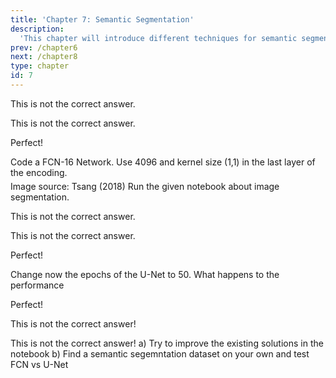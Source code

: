 ```yaml
---
title: 'Chapter 7: Semantic Segmentation'
description:
  'This chapter will introduce different techniques for semantic segmentation'
prev: /chapter6
next: /chapter8
type: chapter
id: 7
---
```


<exercise id="48" title="Image segmentation" type="slides">

<slides source="chapter7_01_semantic_segmentation">
</slides>

</exercise>

<exercise id="49" title="Image segmentation Theorie Questions">
<choice id=1>

<opt text="FCN-32 have often the best output as they are very fine-granular">

This is not the correct answer.

</opt>

<opt text="FCN-32 are often better than FCN-16 as they upsample more">

This is not the correct answer.

</opt>

<opt text="The U-Net gives often the best output as regions are fine-granular" correct=True>

Perfect!

</opt>

</choice>

</exercise>

<exercise id="50" title="Coding a FCN-16" >
	Code a FCN-16 Network. Use 4096 and kernel size (1,1) in the last layer of the encoding.
	<img src="vl6/fcn_16.png" width=500 height=5‚00>
	Image source: Tsang (2018)

<codeblock id="07_01">
</codeblock>
</exercise>


<exercise id="51" title="Image segmentation Results of the Notebook">
	Run the given notebook about image segmentation.
<choice id="1">

<opt text="FCN-16 performs better than FCN-32 in the mean accuracy metric">

This is not the correct answer.

</opt>

<opt text="FCN-16 performs best in IoU">

This is not the correct answer.

</opt>

<opt text="The U-Net has a higer IoU for classes 0 and 1 for the test set" correct=True>

Perfect!

</opt>
</choice>

Change now the epochs of the U-Net to 50. What happens to the performance

<choice id="2">

<opt text="The U-Net performance breaks down due to overfitting" correct=True>

Perfect!

</opt>

<opt text="The U-Net performance increases to an IoU of 0.85 in class 1">

This is not the correct answer!

</opt>

<opt text="The performance stays the same">
	This is not the correct answer!
</opt>

</choice>

</exercise>

<exercise id="52" title="Playing with the code - Image Segmentation">
a) Try to improve the existing solutions in the notebook
b) Find a semantic segemntation dataset on your own and test FCN vs U-Net
</exercise>